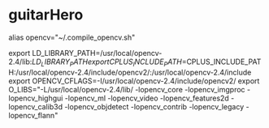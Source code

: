 # guitarHero

alias opencv="~/.compile_opencv.sh"

export LD_LIBRARY_PATH=/usr/local/opencv-2.4/lib:$LD_LIBRARY_PATH
export CPLUS_INCLUDE_PATH=$CPLUS_INCLUDE_PATH:/usr/local/opencv-2.4/include/opencv2/:/usr/local/opencv-2.4/include
export OPENCV_CFLAGS=-I/usr/local/opencv-2.4/include/opencv2/
export O_LIBS="-L/usr/local/opencv-2.4/lib/ -lopencv_core -lopencv_imgproc -lopencv_highgui -lopencv_ml -lopencv_video -lopencv_features2d -lopencv_calib3d -lopencv_objdetect -lopencv_contrib -lopencv_legacy -lopencv_flann"
